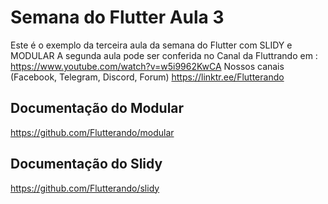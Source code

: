 # Semana do Flutter Aula 3

Este é o exemplo da terceira aula da semana do Flutter com SLIDY e MODULAR
A segunda aula pode ser conferida no Canal da Fluttrando em : https://www.youtube.com/watch?v=w5i9962KwCA
Nossos canais (Facebook, Telegram, Discord, Forum) https://linktr.ee/Flutterando

## Documentação do Modular
https://github.com/Flutterando/modular 
## Documentação do Slidy 
https://github.com/Flutterando/slidy

